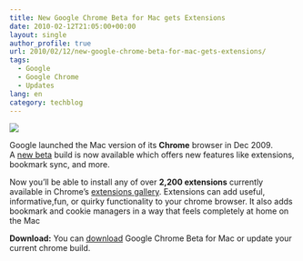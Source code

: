 ```yaml
---
title: New Google Chrome Beta for Mac gets Extensions
date: 2010-02-12T21:05:00+00:00
layout: single
author_profile: true
url: 2010/02/12/new-google-chrome-beta-for-mac-gets-extensions/
tags:
  - Google
  - Google Chrome
  - Updates
lang: en
category: techblog
---
```

[![](http://1.bp.blogspot.com/_vaUVXcmC3OI/S3W7SHUFnCI/AAAAAAAAA6A/Pz5g6G435Ts/s320/chromelogo.png)](http://1.bp.blogspot.com/_vaUVXcmC3OI/S3W7SHUFnCI/AAAAAAAAA6A/Pz5g6G435Ts/s1600-h/chromelogo.png)

Google launched the Mac version of its **Chrome** browser in Dec 2009. A [new beta](http://chrome.blogspot.com/2010/02/new-beta-of-google-chrome-for-mac-with.html) build is now available which offers new features like extensions, bookmark sync, and more.

Now you’ll be able to install any of over **2,200 extensions** currently available in Chrome’s [extensions gallery](http://chrome.google.com/extensions/). Extensions can add useful, informative,fun, or quirky functionality to your chrome browser. It also adds bookmark and cookie managers in a way that feels completely at home on the Mac

**Download:** You can [download](http://www.google.com/chrome?platform=mac) Google Chrome Beta for Mac or update your current chrome build.